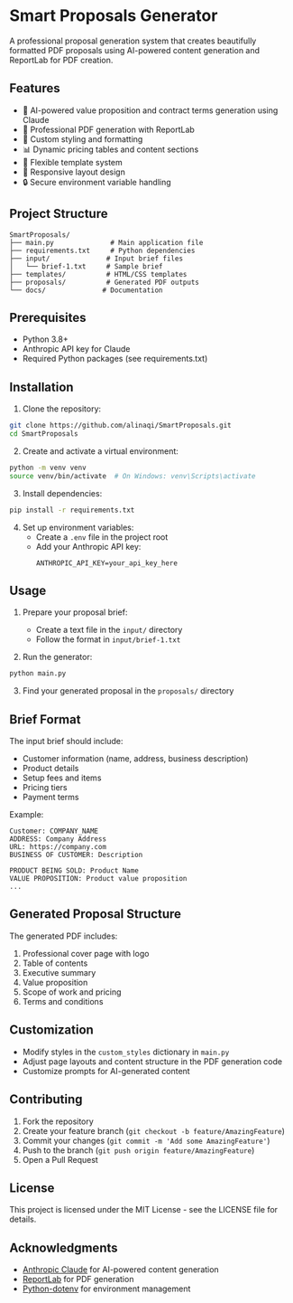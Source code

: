 # Smart Proposals Generator

A professional proposal generation system that creates beautifully formatted PDF proposals using AI-powered content generation and ReportLab for PDF creation.

## Features

- 🤖 AI-powered value proposition and contract terms generation using Claude
- 📄 Professional PDF generation with ReportLab
- 🎨 Custom styling and formatting
- 📊 Dynamic pricing tables and content sections
- 🔄 Flexible template system
- 📱 Responsive layout design
- 🔒 Secure environment variable handling

## Project Structure

```
SmartProposals/
├── main.py              # Main application file
├── requirements.txt     # Python dependencies
├── input/              # Input brief files
│   └── brief-1.txt     # Sample brief
├── templates/          # HTML/CSS templates
├── proposals/          # Generated PDF outputs
└── docs/              # Documentation
```

## Prerequisites

- Python 3.8+
- Anthropic API key for Claude
- Required Python packages (see requirements.txt)

## Installation

1. Clone the repository:
```bash
git clone https://github.com/alinaqi/SmartProposals.git
cd SmartProposals
```

2. Create and activate a virtual environment:
```bash
python -m venv venv
source venv/bin/activate  # On Windows: venv\Scripts\activate
```

3. Install dependencies:
```bash
pip install -r requirements.txt
```

4. Set up environment variables:
   - Create a `.env` file in the project root
   - Add your Anthropic API key:
     ```
     ANTHROPIC_API_KEY=your_api_key_here
     ```

## Usage

1. Prepare your proposal brief:
   - Create a text file in the `input/` directory
   - Follow the format in `input/brief-1.txt`

2. Run the generator:
```bash
python main.py
```

3. Find your generated proposal in the `proposals/` directory

## Brief Format

The input brief should include:
- Customer information (name, address, business description)
- Product details
- Setup fees and items
- Pricing tiers
- Payment terms

Example:
```
Customer: COMPANY_NAME
ADDRESS: Company Address
URL: https://company.com
BUSINESS OF CUSTOMER: Description

PRODUCT BEING SOLD: Product Name
VALUE PROPOSITION: Product value proposition
...
```

## Generated Proposal Structure

The generated PDF includes:
1. Professional cover page with logo
2. Table of contents
3. Executive summary
4. Value proposition
5. Scope of work and pricing
6. Terms and conditions

## Customization

- Modify styles in the `custom_styles` dictionary in `main.py`
- Adjust page layouts and content structure in the PDF generation code
- Customize prompts for AI-generated content

## Contributing

1. Fork the repository
2. Create your feature branch (`git checkout -b feature/AmazingFeature`)
3. Commit your changes (`git commit -m 'Add some AmazingFeature'`)
4. Push to the branch (`git push origin feature/AmazingFeature`)
5. Open a Pull Request

## License

This project is licensed under the MIT License - see the LICENSE file for details.

## Acknowledgments

- [Anthropic Claude](https://www.anthropic.com/claude) for AI-powered content generation
- [ReportLab](https://www.reportlab.com/) for PDF generation
- [Python-dotenv](https://github.com/theskumar/python-dotenv) for environment management 